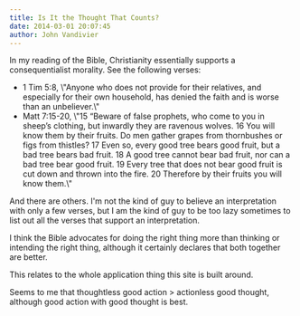 ```yaml
---
title: Is It the Thought That Counts?
date: 2014-03-01 20:07:45
author: John Vandivier
---
```




In my reading of the Bible, Christianity essentially supports a consequentialist morality. See the following verses:
<ul>
	<li>1 Tim 5:8, \"Anyone who does not provide for their relatives, and especially for their own household, has denied the faith and is worse than an unbeliever.\"</li>
	<li>Matt 7:15-20, \"15 “Beware of false prophets, who come to you in sheep’s clothing, but inwardly they are ravenous wolves. 16 You will know them by their fruits. Do men gather grapes from thornbushes or figs from thistles? 17 Even so, every good tree bears good fruit, but a bad tree bears bad fruit. 18 A good tree cannot bear bad fruit, nor can a bad tree bear good fruit. 19 Every tree that does not bear good fruit is cut down and thrown into the fire. 20 Therefore by their fruits you will know them.\"</li>
</ul>
And there are others. I'm not the kind of guy to believe an interpretation with only a few verses, but I am the kind of guy to be too lazy sometimes to list out all the verses that support an interpretation.

I think the Bible advocates for doing the right thing more than thinking or intending the right thing, although it certainly declares that both together are better.

This relates to the whole application thing this site is built around.

Seems to me that thoughtless good action &gt; actionless good thought, although good action with good thought is best.